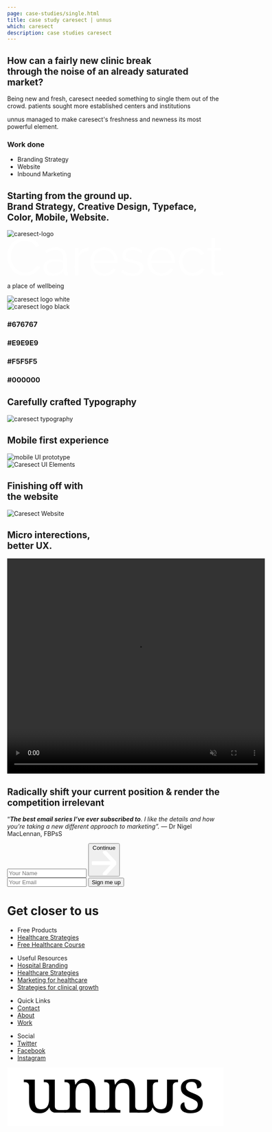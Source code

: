 ```yaml
---
page: case-studies/single.html
title: case study caresect | unnus
which: caresect 
description: case studies caresect  
---
```


 <section class="company-intro">
		<div class="container">
			<div class="company-intro-holder">
				<div class="headline-row">
					<h2 class="light reveal-text">How can a fairly new clinic break <br> through the noise of an already saturated market?</h2>
				</div>
				<div class="text-row reveal-text">
					<p>Being new and fresh, caresect needed something to single them out of the crowd. patients sought more established centers and institutions</p>
					<p>unnus managed to make caresect's freshness and newness its most powerful element.</p>
					<h3 class="light-headline underline">Work done</h3>
					<ul>
						<li>Branding Strategy</li>
						<li>Website</li>
						<li>Inbound Marketing</li>
					</ul>
				</div>
			</div>
		</div>
</section>
<section class="logo-showcase">
	<div class="container">
		<h2 class="light reveal-text">Starting from the ground up.<br> <strong>Brand Strategy, Creative Design, Typeface, Color, Mobile, Website.</strong></h2>
		<div class="showboard">
				<img loading="lazy" class="skew" src="../../work/caresect/caresect-assets/caresect-logo.png" alt="caresect-logo" />
				<svg viewBox="0 0 1212 217" xmlns="http://www.w3.org/2000/svg" fill-rule="evenodd" clip-rule="evenodd" stroke-linejoin="round" stroke-miterlimit="2">
					<g fill="#fff" fill-rule="nonzero">
						<path d="M0 105.884C0 93.122 2.243 80.41 6.73 67.748c4.487-12.662 11.017-23.979 19.591-33.949 8.575-9.97 19.143-18.096 31.706-24.377C70.589 3.141 84.847 0 100.799 0c18.944 0 35.145 4.287 48.605 12.862 13.46 8.574 23.38 19.741 29.761 33.5l-16.451 10.169c-3.389-6.979-7.527-12.861-12.413-17.647-4.885-4.786-10.119-8.674-15.703-11.665-5.583-2.991-11.366-5.135-17.348-6.431-5.982-1.296-11.864-1.944-17.647-1.944-12.762 0-24.029 2.592-33.799 7.777-9.771 5.184-17.997 11.964-24.677 20.339-6.68 8.375-11.715 17.797-15.105 28.266-3.39 10.468-5.084 21.087-5.084 31.854 0 11.765 2.043 23.032 6.131 33.8 4.088 10.767 9.671 20.289 16.75 28.564 7.079 8.276 15.454 14.856 25.125 19.741 9.671 4.886 20.19 7.329 31.556 7.329 5.982 0 12.114-.748 18.395-2.244 6.281-1.495 12.363-3.888 18.246-7.178 5.882-3.291 11.316-7.378 16.301-12.264 4.985-4.885 9.173-10.817 12.563-17.797l17.348 8.974a64.946 64.946 0 01-14.357 21.087 94.406 94.406 0 01-20.639 15.404 102.842 102.842 0 01-24.078 9.571c-8.475 2.194-16.8 3.29-24.975 3.29-14.557 0-27.917-3.19-40.081-9.571-12.163-6.381-22.632-14.706-31.406-24.976-8.774-10.269-15.603-21.934-20.489-34.995C2.443 132.754 0 119.444 0 105.884zM254.241 216.554c-7.378 0-14.207-1.247-20.489-3.739-6.281-2.493-11.764-5.932-16.45-10.319a46.653 46.653 0 01-10.918-15.404c-2.592-5.883-3.888-12.214-3.888-18.994 0-6.779 1.595-13.061 4.785-18.843 3.191-5.783 7.677-10.768 13.46-14.956 5.783-4.187 12.662-7.428 20.639-9.721 7.976-2.293 16.75-3.44 26.321-3.44 7.976 0 16.052.698 24.228 2.094 8.175 1.396 15.454 3.39 21.835 5.982v-14.058c0-13.759-3.889-24.676-11.666-32.752-7.776-8.076-18.544-12.114-32.303-12.114-7.976 0-16.152 1.595-24.527 4.786-8.375 3.19-16.85 7.777-25.424 13.759l-7.179-13.46c20.14-13.559 39.682-20.339 58.625-20.339 19.542 0 34.896 5.483 46.063 16.451 11.167 10.967 16.75 26.122 16.75 45.464v70.29c0 5.584 2.492 8.375 7.478 8.375v17.947c-3.39.598-5.983.897-7.777.897-5.185 0-9.223-1.296-12.114-3.888-2.891-2.593-4.437-6.182-4.636-10.768l-.598-12.264c-7.179 9.372-16.202 16.551-27.07 21.536-10.867 4.985-22.582 7.478-35.145 7.478zM259.027 201c10.568 0 20.289-1.994 29.163-5.982 8.873-3.988 15.603-9.272 20.19-15.853 1.794-1.794 3.14-3.739 4.038-5.832.897-2.094 1.346-4.038 1.346-5.833v-25.424a124.72 124.72 0 00-21.087-5.982A118.045 118.045 0 00270.393 134c-14.357 0-26.022 2.991-34.995 8.973-8.974 5.982-13.46 13.859-13.46 23.63 0 4.786.947 9.272 2.841 13.46 1.895 4.187 4.487 7.826 7.777 10.917s7.228 5.534 11.815 7.328c4.586 1.795 9.471 2.692 14.656 2.692zM455.84 75.674c-13.759.399-25.724 4.188-35.893 11.366-10.17 7.179-17.348 17.049-21.536 29.612v96.911h-20.339V57.728h19.143v37.388c5.782-11.964 13.559-21.336 23.33-28.116 9.771-6.78 20.24-10.17 31.406-10.17 1.595 0 2.892.1 3.889.3v18.544zM542.581 216.554c-11.366 0-21.785-2.144-31.257-6.431-9.472-4.287-17.697-10.17-24.676-17.647-6.979-7.478-12.413-16.102-16.302-25.873-3.888-9.771-5.832-20.24-5.832-31.406 0-10.968 1.944-21.287 5.832-30.958 3.889-9.671 9.273-18.146 16.152-25.424 6.88-7.278 15.105-13.061 24.676-17.348 9.572-4.288 19.941-6.431 31.108-6.431 11.366 0 21.785 2.143 31.256 6.431 9.472 4.287 17.598 10.119 24.378 17.497 6.779 7.378 12.064 15.853 15.852 25.424 3.789 9.572 5.683 19.742 5.683 30.509v4.786c0 1.595-.099 2.692-.299 3.29H485.75c.599 8.375 2.543 16.102 5.833 23.181 3.29 7.079 7.528 13.211 12.712 18.395 5.185 5.185 11.117 9.223 17.797 12.114S535.901 201 543.478 201c4.985 0 9.97-.698 14.955-2.094 4.986-1.395 9.572-3.29 13.759-5.683a51.128 51.128 0 0011.366-8.823c3.39-3.49 5.983-7.328 7.777-11.516l17.648 4.786c-2.393 5.783-5.783 11.017-10.17 15.703s-9.472 8.774-15.255 12.263c-5.782 3.49-12.163 6.182-19.142 8.076-6.98 1.895-14.258 2.842-21.835 2.842zm57.428-89.134c-.598-8.375-2.542-16.003-5.832-22.882-3.29-6.879-7.478-12.812-12.563-17.797-5.085-4.985-10.967-8.873-17.647-11.665-6.68-2.792-13.809-4.188-21.386-4.188-7.578 0-14.756 1.396-21.536 4.188-6.78 2.792-12.712 6.68-17.797 11.665-5.085 4.985-9.172 10.967-12.263 17.947-3.091 6.979-4.936 14.556-5.534 22.732h114.558zM702.603 216.554c-12.163 0-24.028-1.994-35.594-5.982-11.565-3.989-21.535-9.771-29.91-17.349l9.272-13.759c8.774 7.179 17.697 12.563 26.77 16.152 9.073 3.59 18.794 5.384 29.163 5.384 12.563 0 22.583-2.542 30.06-7.627 7.478-5.085 11.217-12.313 11.217-21.685 0-4.387-.997-8.026-2.991-10.918-1.994-2.891-4.935-5.434-8.824-7.627-3.888-2.193-8.774-4.138-14.656-5.833-5.883-1.695-12.712-3.439-20.489-5.234-8.973-2.193-16.75-4.387-23.33-6.58-6.581-2.194-12.014-4.686-16.302-7.478-4.287-2.792-7.477-6.231-9.571-10.319-2.094-4.088-3.141-9.223-3.141-15.404 0-7.777 1.546-14.657 4.636-20.639 3.091-5.982 7.279-10.917 12.563-14.806 5.284-3.888 11.466-6.829 18.545-8.823 7.078-1.994 14.606-2.991 22.582-2.991 11.965 0 22.832 1.944 32.603 5.832 9.771 3.889 17.647 9.023 23.629 15.404l-9.87 11.965c-5.783-5.982-12.812-10.469-21.087-13.46-8.276-2.991-16.9-4.487-25.873-4.487-5.384 0-10.369.549-14.955 1.645-4.587 1.097-8.625 2.842-12.114 5.235-3.49 2.393-6.232 5.433-8.226 9.122-1.994 3.689-2.991 8.027-2.991 13.012 0 4.187.698 7.577 2.094 10.169 1.396 2.593 3.689 4.836 6.879 6.73 3.191 1.895 7.229 3.59 12.114 5.085 4.886 1.496 10.818 3.041 17.797 4.636 9.97 2.393 18.744 4.786 26.322 7.179 7.577 2.393 13.908 5.184 18.993 8.375 5.085 3.19 8.923 7.079 11.516 11.665 2.592 4.586 3.888 10.17 3.888 16.75 0 14.357-5.484 25.723-16.451 34.098s-25.723 12.563-44.268 12.563zM863.822 216.554c-11.366 0-21.785-2.144-31.257-6.431-9.471-4.287-17.697-10.17-24.676-17.647-6.979-7.478-12.413-16.102-16.301-25.873-3.889-9.771-5.833-20.24-5.833-31.406 0-10.968 1.944-21.287 5.833-30.958 3.888-9.671 9.272-18.146 16.151-25.424 6.88-7.278 15.105-13.061 24.677-17.348 9.571-4.288 19.94-6.431 31.107-6.431 11.366 0 21.785 2.143 31.257 6.431 9.471 4.287 17.597 10.119 24.377 17.497 6.78 7.378 12.064 15.853 15.853 25.424 3.788 9.572 5.683 19.742 5.683 30.509v4.786c0 1.595-.1 2.692-.299 3.29H806.992c.598 8.375 2.542 16.102 5.832 23.181 3.29 7.079 7.528 13.211 12.712 18.395 5.185 5.185 11.117 9.223 17.797 12.114S857.142 201 864.719 201c4.986 0 9.971-.698 14.956-2.094 4.985-1.395 9.571-3.29 13.759-5.683A51.174 51.174 0 00904.8 184.4c3.39-3.49 5.982-7.328 7.777-11.516l17.647 4.786c-2.393 5.783-5.783 11.017-10.17 15.703s-9.471 8.774-15.254 12.263c-5.783 3.49-12.164 6.182-19.143 8.076-6.979 1.895-14.258 2.842-21.835 2.842zm57.429-89.134c-.599-8.375-2.543-16.003-5.833-22.882-3.29-6.879-7.478-12.812-12.562-17.797-5.085-4.985-10.968-8.873-17.648-11.665s-13.809-4.188-21.386-4.188-14.756 1.396-21.536 4.188c-6.779 2.792-12.712 6.68-17.797 11.665-5.084 4.985-9.172 10.967-12.263 17.947-3.091 6.979-4.935 14.556-5.533 22.732h114.558zM961.331 135.197c0-10.968 1.894-21.337 5.683-31.108 3.789-9.77 9.123-18.295 16.002-25.573 6.88-7.279 15.105-13.011 24.677-17.199 9.571-4.187 20.14-6.281 31.705-6.281 14.756 0 27.618 3.34 38.585 10.02 10.967 6.68 19.243 15.703 24.826 27.069l-19.741 6.281c-4.387-7.976-10.519-14.207-18.395-18.694-7.877-4.486-16.601-6.73-26.172-6.73-7.976 0-15.404 1.595-22.284 4.786-6.879 3.19-12.861 7.527-17.946 13.011-5.085 5.484-9.073 12.014-11.964 19.592-2.892 7.577-4.337 15.852-4.337 24.826 0 8.773 1.495 17.049 4.486 24.825 2.991 7.777 7.079 14.507 12.264 20.19 5.184 5.683 11.216 10.17 18.096 13.46 6.879 3.29 14.207 4.935 21.984 4.935 4.985 0 9.92-.698 14.806-2.093 4.885-1.396 9.422-3.34 13.609-5.833 4.188-2.493 7.777-5.334 10.768-8.525 2.991-3.19 5.085-6.58 6.281-10.169l20.04 5.982c-2.193 5.583-5.384 10.718-9.571 15.404-4.188 4.686-9.123 8.774-14.806 12.263-5.683 3.49-11.964 6.182-18.844 8.076-6.879 1.895-14.008 2.842-21.386 2.842-11.366 0-21.835-2.144-31.406-6.431-9.571-4.287-17.847-10.17-24.826-17.647-6.979-7.478-12.413-16.102-16.301-25.873-3.889-9.771-5.833-20.24-5.833-31.406zM1211.09 206.085c-1.197.598-2.941 1.396-5.235 2.393-2.293.997-4.935 1.994-7.926 2.991-2.991.997-6.381 1.894-10.17 2.692-3.788.797-7.776 1.196-11.964 1.196-4.387 0-8.574-.598-12.562-1.794-3.989-1.197-7.478-3.041-10.469-5.534-2.991-2.492-5.384-5.633-7.179-9.422-1.794-3.788-2.692-8.175-2.692-13.16V73.88h-21.535V57.728h21.535V5.085h20.34v52.643h35.892V73.88h-35.892v105.884c.398 5.782 2.442 10.02 6.131 12.712s7.927 4.038 12.712 4.038c5.783 0 10.868-.948 15.255-2.842 4.387-1.894 7.178-3.24 8.375-4.038l5.384 16.451z"/>
					</g>
				</svg>	
				<p class="p-black">a place of wellbeing</p>		
		</div>
		<div class="logo-variations">
				<div class="reveal-image-container">
					<div class="logo-black reveal-image">
						<img loading="lazy"  src="../../work/caresect/caresect-assets/caresect-logo-b.png" alt="caresect logo white" />
					</div>					
				</div>
				<div class="reveal-image-container">
					<div class="white-black reveal-image">
						<img loading="lazy"  src="../../work/caresect/caresect-assets/caresect-logo.png" alt="caresect logo black" />
					</div>
				</div>
		</div>
	</div>	
</section>


<section class="color-schemes">
	<div class="container">
		<div class="color-holder">
			<div class="colors">
				<h3 class="reveal-text">#676767</h3>
			</div>
			<div class="colors">
				<h3 class="reveal-text">#E9E9E9</h3>
			</div>
			<div class="colors">
				<h3 class="reveal-text">#F5F5F5</h3>
			</div>
			<div class="colors">
				<h3 class="reveal-text">#000000</h3>
			</div>			
		</div>
	</div>
</section>

<section class="typography-section">
	<div class="container">
		<h2 class="light reveal-text">Carefully crafted Typography</h2>
		<div class="reveal-image-container">
			<div class="reveal-image">
					<img loading="lazy" class="skew" src="../../work/caresect/caresect-assets/typography.png" alt="caresect typography" />
			</div>
		</div>
	</div>
</section>

<section class="mobile-section">
	<div class="container">
		<h2 class="light reveal-text">Mobile first experience</h2>

<div class="reveal-image-container">
	<div class="reveal-image">
		<img loading="lazy" class="skew"  src="../../work/caresect/caresect-assets/prototype.jpg" alt="mobile UI prototype" />
	</div>
</div>

<div class="reveal-image-container">
	<div class="reveal-image">
	<img loading="lazy" class="skew" src="../../work/caresect/caresect-assets/UI.jpg" alt="Caresect UI Elements" />
	</div>
</div>


</div>
</section>

<div class="website-section">
	<div class="container">
		<h2 class="light reveal-text">Finishing off with <br>the website</h2>
		<img loading="lazy"  src="../../work/caresect/caresect-assets/website.jpg" alt="Caresect Website" />
	</div>
</div>

<div class="animation-section">
	<div class="container">
		<h2 class="light reveal-text">Micro interections,<br>better UX.</h2>
		<video width="600" height="500" playsinline loop preload autoplay muted>
		  <source src="../../work/caresect/website-animation.webm" type="video/webm">
 		  <source src="../../work/caresect/map.ogg" type="video/ogg">
	  	 Your browser does not support the html5 media player.
		</video>				
	</div>
</div>



<footer>
	<div class="container">
		<div class="footer-opt-in">
				<h2>Radically shift your current position & render the competition irrelevant</h2>
				<p>“<em><strong>The best email series I’ve ever subscribed to</strong>. I like the details and how you’re taking a new different approach to marketing”.</em> — Dr Nigel MacLennan, FBPsS</p>		
<!-- multi step -->

<form method="post" accept-charset="UTF-8" action="https://www.aweber.com/scripts/addlead.pl" class="form-container form-container-footer initial-active-area af-form-wrapper">
<div class="steps-wrapper">
<div class="question-submission af-body af-standards" id="af-body-812149649">
<div class="submission first-step home-header-form">
 <input required="required" placeholder="Your Name" id="awf_field-108467594"  type="text" name="name" class="text input-s" value=""  onfocus=" if (this.value == '') { this.value = ''; }" onblur="if (this.value == '') { this.value='';} " tabindex="500" />

  <button class="first next btn-s btn-4">
  	Continue <svg viewBox="0 0 59 58" xmlns="http://www.w3.org/2000/svg" fill-rule="evenodd" clip-rule="evenodd" stroke-linecap="round" stroke-linejoin="round" stroke-miterlimit="1.5"><g fill="none" stroke="#fff" stroke-width="9.38"><path d="M2.688 28.863h50.054M31.231 2.688l24.576 26.175-24.576 26.175"/></g></svg>
  </button>
</div>
      <div class="submission second-step">
  <input required="required" placeholder="Your Email" class="text tags input-s" id="awf_field-108467595" type="email" name="email" value="" tabindex="501" onfocus=" if (this.value == '') { this.value = ''; }" onblur="if (this.value == '') { this.value='';} " />
        <button class="second next btn-s">Sign me up</button>
      </div>


</div>
</div>	
<div style="display: none;">
<input type="hidden" name="meta_web_form_id" value="812149649" />
<input type="hidden" name="meta_split_id" value="" />
<input type="hidden" name="listname" value="awlist5746932" />
<input type="hidden" name="redirect" value="https://www.unnus.com/privte/acknowledgment" id="redirect_8446ff3eca1bc3243a231d877a368cc9" />

<input type="hidden" name="meta_adtracking" value="" />
<input type="hidden" name="meta_message" value="1" />
<input type="hidden" name="meta_required" value="name,email" />
<input type="hidden" name="meta_forward_vars" value="1" />
<input type="hidden" name="meta_tooltip" value="" />
</div>
</form>

<!-- multi step -->

</div>

</div>
<div class="footer-black">
<h1>Get closer to us</h1>
<div class="lists-holder">
		<ul>
			<li>Free Products</li>
			<li><a href="/strategies">Healthcare Strategies</a></li>
			<li><a href="/healthcare-branding">Free Healthcare Course</a></li>
		</ul>
		<ul>
			<li>Useful Resources</li>
			<li><a href="#">Hospital Branding</a></li>
			<li><a href="#">Healthcare Strategies</a></li>
			<li><a href="#">Marketing for healthcare</a></li>
			<li><a href="#">Strategies for clinical growth</a></li>
		</ul>
		<ul>
			<li>Quick Links</li>
			<li><a href="/contact">Contact</a></li>
			<li><a href="/about">About</a></li>
			<li><a href="/work">Work</a></li>
		</ul>
		<ul>
			<li>Social</li>
			<li><a target="_blank" href="https://twitter.com/unnus_">Twitter</a></li>
			<li><a target="_blank" href="https://www.facebook.com/unnusOfficial">Facebook</a></li>
			<li><a target="_blank" href="https://www.instagram.com/unnus_/">Instagram</a></li>
		</ul>
</div>
<p style="text-align:center;">
<svg viewBox="0 0 2252 606" xmlns="http://www.w3.org/2000/svg" fill-rule="evenodd" clip-rule="evenodd" stroke-linejoin="round" stroke-miterlimit="2"><path fill="#fff" d="M0 0h2251.77v605.746H0z"/><g fill-rule="nonzero"><path d="M495.362 398.449c0 9.377 1.406 16.931 4.219 22.661 2.813 5.73 6.616 10.054 11.409 12.971 4.792 2.917 10.366 4.845 16.722 5.782 6.355.938 13.075 1.407 20.159 1.407h64.437v26.88H500.726c-30.302 0-56.134-21.97-60.998-51.879l-.001-.006h-3.126c-6.46 12.086-13.596 21.879-21.41 29.381-7.814 7.501-16.097 13.388-24.849 17.659a98.51 98.51 0 01-27.505 8.752c-9.585 1.563-19.587 2.344-30.005 2.344-16.878 0-31.881-2.396-45.008-7.189-13.128-4.792-24.172-12.294-33.132-22.504-8.96-10.21-15.784-23.233-20.472-39.07-4.688-15.836-7.033-34.694-7.033-56.573V195.6c0-9.377-1.406-16.931-4.219-22.661-2.813-5.73-6.616-10.158-11.408-13.284-4.793-3.125-10.367-5.209-16.722-6.251-6.356-1.042-13.076-1.562-20.16-1.562h-1.876v-26.88h114.709V345.94c0 13.961 1.094 26.359 3.282 37.194 2.188 10.835 5.834 20.004 10.939 27.505 5.105 7.502 11.982 13.18 20.629 17.035 8.648 3.855 19.431 5.782 32.35 5.782 14.169 0 26.307-2.501 36.413-7.501 10.106-5.001 18.441-12.034 25.004-21.098 6.564-9.064 11.409-19.952 14.534-32.662 3.126-12.711 4.689-26.776 4.689-42.196V198.1c0-10.002-1.407-18.076-4.22-24.223-2.813-6.147-6.563-10.835-11.252-14.065-4.688-3.23-10.21-5.366-16.565-6.408-6.356-1.042-13.18-1.562-20.473-1.562h-1.875v-26.88h114.396v273.487z"/><path d="M765.351 441.27v26.88H593.132v-26.88h5.314c7.293 0 14.117-.521 20.472-1.563 6.356-1.042 11.877-3.178 16.566-6.407 4.688-3.23 8.439-7.866 11.252-13.909 2.813-6.043 4.219-14.065 4.219-24.067V195.6c0-9.377-1.406-16.931-4.219-22.661-2.813-5.73-6.616-10.158-11.408-13.284-4.793-3.125-10.367-5.209-16.722-6.251-6.356-1.042-13.076-1.562-20.16-1.562h-1.876v-26.88h103.457l8.439 51.884h3.126c6.667-11.877 13.7-21.618 21.097-29.224 7.397-7.606 15.211-13.544 23.442-17.816 8.231-4.271 16.982-7.189 26.255-8.751 9.272-1.563 19.014-2.345 29.224-2.345 16.878 0 31.933 2.449 45.165 7.346 13.231 4.896 24.483 12.398 33.756 22.504 9.272 10.106 16.357 23.077 21.254 38.913 4.896 15.836 7.345 34.694 7.345 56.573v151.278c0 10.002 1.198 18.024 3.594 24.067 2.397 6.043 5.783 10.679 10.158 13.909 4.376 3.229 9.585 5.365 15.628 6.407 6.043 1.042 12.607 1.563 19.691 1.563h50.765v26.88h-160.16V247.172c0-13.961-1.25-26.359-3.75-37.195-2.501-10.835-6.512-20.003-12.034-27.505-5.522-7.501-12.763-13.179-21.723-17.034-8.96-3.855-19.899-5.783-32.818-5.783-14.586 0-26.828 2.813-36.726 8.44-9.897 5.626-17.868 13.231-23.91 22.816-6.043 9.585-10.367 20.629-12.972 33.131-2.604 12.503-3.907 25.63-3.907 39.383v135.024c0 9.377 1.407 16.931 4.22 22.661 2.813 5.73 6.616 10.054 11.408 12.971 4.793 2.917 10.367 4.845 16.722 5.782 6.356.938 13.076 1.407 20.16 1.407h1.875z"/><path d="M1178.24 441.27v26.88h-172.219v-26.88h5.313c7.293 0 14.118-.521 20.473-1.563 6.355-1.042 11.877-3.178 16.565-6.407 4.689-3.23 8.439-7.866 11.252-13.909 2.813-6.043 4.22-14.065 4.22-24.067V195.6c0-9.377-1.407-16.931-4.22-22.661-2.813-5.73-6.615-10.158-11.408-13.284-4.792-3.125-10.366-5.209-16.722-6.251-6.355-1.042-13.075-1.562-20.16-1.562h-1.875v-26.88h103.457l8.439 51.884h3.125c6.668-11.877 13.701-21.618 21.098-29.224 7.397-7.606 15.211-13.544 23.442-17.816 8.23-4.271 16.982-7.189 26.254-8.751 9.273-1.563 19.014-2.345 29.225-2.345 16.878 0 31.933 2.449 45.164 7.346 13.232 4.896 24.484 12.398 33.756 22.504 9.273 10.106 16.358 23.077 21.254 38.913 4.897 15.836 7.345 34.694 7.345 56.573v151.278c0 10.002 1.199 18.024 3.595 24.067 2.396 6.043 5.782 10.679 10.158 13.909 4.376 3.229 9.585 5.365 15.628 6.407 6.043 1.042 12.606 1.563 19.691 1.563h2.188v26.88h-111.583V247.172c0-13.961-1.25-26.359-3.751-37.195-2.5-10.835-6.512-20.003-12.033-27.505-5.522-7.501-12.763-13.179-21.723-17.034-8.96-3.855-19.9-5.783-32.819-5.783-14.586 0-26.828 2.813-36.725 8.44-9.898 5.626-17.868 13.231-23.911 22.816-6.043 9.585-10.366 20.629-12.971 33.131-2.605 12.503-3.907 25.63-3.907 39.383v135.024c0 9.377 1.407 16.931 4.22 22.661 2.813 5.73 6.615 10.054 11.408 12.971 4.792 2.917 10.366 4.845 16.722 5.782 6.355.938 13.075 1.407 20.16 1.407h1.875z"/><path d="M1455.23 398.449c0 9.377-1.406 16.931-4.219 22.661-2.813 5.73-6.616 10.054-11.409 12.971-4.792 2.917-10.366 4.845-16.721 5.782-6.356.938-13.076 1.407-20.16 1.407h-46.154v26.88h93.299c30.302 0 56.134-21.97 60.999-51.879l.001-.006h3.125c6.46 12.086 13.596 21.879 21.41 29.381 7.814 7.501 16.097 13.388 24.849 17.659a98.51 98.51 0 0027.505 8.752c9.585 1.563 19.587 2.344 30.005 2.344 16.878 0 31.881-2.396 45.009-7.189 13.127-4.792 24.171-12.294 33.131-22.504s15.784-23.233 20.472-39.07c4.689-15.836 7.033-34.694 7.033-56.573V195.6c0-9.377 1.406-16.931 4.219-22.661 2.813-5.73 6.616-10.158 11.409-13.284 4.792-3.125 10.366-5.209 16.721-6.251 6.356-1.042 13.076-1.562 20.16-1.562h1.876v-26.88h-114.709V345.94c0 13.961-1.094 26.359-3.282 37.194-2.188 10.835-5.834 20.004-10.939 27.505-5.105 7.502-11.982 13.18-20.629 17.035-8.647 3.855-19.431 5.782-32.35 5.782-14.169 0-26.307-2.501-36.413-7.501-10.106-5.001-18.441-12.034-25.004-21.098-6.564-9.064-11.409-19.952-14.534-32.662-3.126-12.711-4.689-26.776-4.689-42.196V198.1c0-10.002 1.407-18.076 4.22-24.223 2.813-6.147 6.564-10.835 11.252-14.065 4.688-3.23 10.21-5.366 16.566-6.408 6.355-1.042 13.179-1.562 20.472-1.562h1.875v-26.88H1455.23v273.487zM1909.18 474.401c-16.045 0-30.579-1.407-43.602-4.22-13.023-2.813-24.119-7.084-33.287-12.814-9.168-5.731-16.253-12.815-21.254-21.254-5.001-8.439-7.501-18.285-7.501-29.537 0-8.543 1.406-15.68 4.219-21.41 2.813-5.73 6.251-10.263 10.315-13.596 4.063-3.334 8.439-5.679 13.127-7.033 4.688-1.354 8.908-2.032 12.659-2.032 0 11.252 1.146 21.775 3.438 31.569 2.292 9.793 6.147 18.388 11.564 25.786 5.418 7.397 12.555 13.231 21.41 17.503 8.856 4.272 19.744 6.407 32.663 6.407 11.46 0 21.566-1.406 30.318-4.219 8.751-2.813 16.097-6.772 22.035-11.877 5.939-5.105 10.471-11.252 13.596-18.441 3.126-7.189 4.689-15.055 4.689-23.598 0-7.919-1.198-14.743-3.595-20.473-2.396-5.73-6.563-11.096-12.502-16.097-5.939-5.001-14.013-10.106-24.223-15.315-10.21-5.209-23.025-11.148-38.445-17.816-16.461-7.293-30.787-14.325-42.976-21.097-12.19-6.772-22.244-14.118-30.162-22.036-7.918-7.918-13.857-16.93-17.816-27.036-3.959-10.106-5.939-22.139-5.939-36.1 0-14.586 2.865-27.505 8.596-38.757 5.73-11.253 13.909-20.681 24.535-28.287 10.627-7.605 23.338-13.388 38.133-17.347 14.794-3.959 31.255-5.938 49.384-5.938 15.211 0 28.651 1.562 40.32 4.688 11.668 3.125 21.462 7.345 29.38 12.658 7.918 5.314 13.857 11.565 17.816 18.754 3.959 7.189 5.938 14.742 5.938 22.66 0 11.669-4.011 20.994-12.033 27.974-8.022 6.981-19.431 10.471-34.225 10.471 0-21.462-4.428-38.132-13.284-50.009-8.856-11.877-22.764-17.816-41.726-17.816-10.836 0-20.108 1.25-27.818 3.751-7.71 2.5-14.013 6.042-18.91 10.627-4.896 4.584-8.491 10.001-10.783 16.253-2.292 6.251-3.438 13.127-3.438 20.628 0 8.127 1.459 15.159 4.376 21.098 2.917 5.939 7.553 11.408 13.909 16.409 6.355 5.001 14.586 9.846 24.692 14.534 10.106 4.689 22.243 9.95 36.413 15.784 16.878 7.085 31.36 14.066 43.445 20.942 12.086 6.876 22.035 14.377 29.849 22.504 7.814 8.126 13.597 17.295 17.347 27.505 3.751 10.21 5.626 21.983 5.626 35.319 0 16.67-3.021 31.256-9.064 43.758-6.043 12.502-14.586 22.973-25.63 31.412-11.043 8.439-24.327 14.742-39.851 18.91-15.523 4.167-32.766 6.251-51.728 6.251z"/></g></svg></p>
<p style="color:#FFF;padding:0;transform:translateY(-30px);text-align:center;margin:0 auto">© 2019 — Today | unnus™ All rights reserved.</p>

</div>
</footer>
